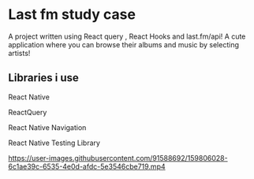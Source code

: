 # **Last fm study case** 
<!-- -->
A project written using React query , React Hooks and last.fm/api!
A cute application where you can browse their albums and music by selecting artists!


## Libraries i use

React Native   

ReactQuery  

React Native Navigation

React Native Testing Library 


<!-- -->




https://user-images.githubusercontent.com/91588692/159806028-6c1ae39c-6535-4e0d-afdc-5e3546cbe719.mp4


